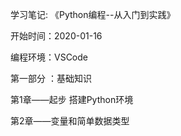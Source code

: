 学习笔记: 《Python编程--从入门到实践》

开始时间：2020-01-16

编程环境：VSCode

第一部分 ：基础知识

  第1章——起步 搭建Python环境
  
  第2章——变量和简单数据类型
  

